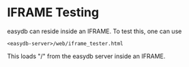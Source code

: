 # IFRAME Testing

easydb can reside inside an IFRAME. To test this, one can use

```
<easydb-server>/web/iframe_tester.html
```

This loads "/" from the easydb server inside an IFRAME.
